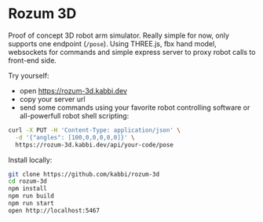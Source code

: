 Rozum 3D
========

Proof of concept 3D robot arm simulator. Really simple for now, only supports one endpoint (`/pose`). Using THREE.js, fbx hand model, websockets for commands and simple express server to proxy robot calls to front-end side.

Try yourself:
- open https://rozum-3d.kabbi.dev
- copy your server url
- send some commands using your favorite robot controlling software or all-powerfull robot shell scripting:

```bash
curl -X PUT -H 'Content-Type: application/json' \
  -d '{"angles": [100,0,0,0,0,0]}' \
  https://rozum-3d.kabbi.dev/api/your-code/pose
```

Install locally:

```bash
git clone https://github.com/kabbi/rozum-3d
cd rozum-3d
npm install
npm run build
npm run start
open http://localhost:5467
```
